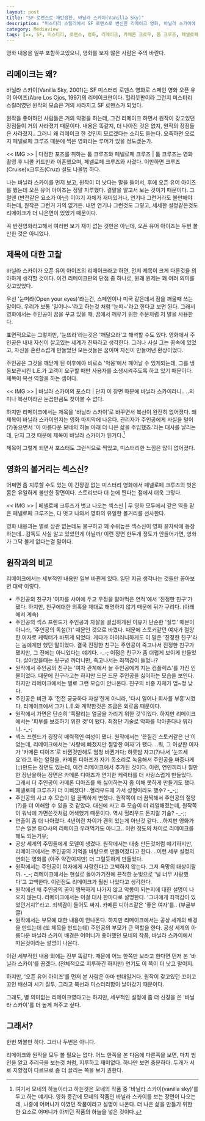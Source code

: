 ```yaml
---
layout: post
title: "SF 로맨스로 재탄생한, 바닐라 스카이(Vanilla Sky)"
description: "미스터리 스릴러에서 SF 로맨스로 변신한 리메이크 영화, 바닐라 스카이에 대해 털어본다."
category: Mediaview
tags: [★★, SF, 미스터리, 로맨스, 영화, 리메이크, 카메론 크로우, 톰 크루즈, 페넬로페 크루즈, 카메론 디아즈]
---
```


<div class="im im-warning">
영화 내용을 일부 포함하고있으니, 영화를 보지 않은 사람은 주의 바란다.
</div>


## 리메이크는 왜?

바닐라 스카이(Vanilla Sky, 2001)는 SF 미스터리 로맨스 영화로
스페인 영화 오픈 유어 아이즈(Abre Los Ojos, 1997)의 리메이크판이다.
헐리웃판이라 그런지 미스터리 스릴러였던 원작의 모습은 거의 사라지고 SF 로맨스가 되었다.

원작을 좋아하던 사람들은 거의 악평을 하는데,
그건 리메이크 하면서 원작이 갖고있던 장점들이 거의 사라졌기 때문이다.
내용은 똑같지, 더 나아진 것은 없지, 원작의 장점들은 사라졌지.. 그러니 왜 리메이크 한 것인지 모르겠다는 소리도 듣는다.
오죽하면 오로지 페넬로페 크루즈 때문에 찍은 영화라는 루머가 있을 정도겠는가.

<< IMG >> | 다정한 포즈를 취하는 톰 크루즈와 페넬로페 크루즈 | 톰 크루즈는 영화 촬영 후 니콜 키드만과 이혼했으며, 페넬로페 크루즈와 사겼다. 이만하면 크루즈(Cruise)x크루즈(Cruz) 설도 나올법 하다.

나는 바닐라 스카이를 먼저 보고, 원작이 더 낫다는 말을 들어서, 후에 오픈 유어 아이즈를 봤는데 오픈 유어 아이즈는 정말 지루했다.
결말을 알고서 보는 것이기 때문이다.
그럴땐 (반전같은 요소가 아닌) 이야기 자체가 재미있거나, 연기나 그런거라도 볼만해야 하는데, 원작은 그런거 거의 없거든.
내면 연기나 그런것도 그렇고, 세세한 설정같은것도 리메이크가 더 나은면이 있었기 때문이다.

꼭 반전영화라고해서 여러번 보기 재미 없는 것만은 아닌데,
오픈 유어 아이즈는 두번 볼만한 것은 아니었다.


## 제목에 대한 고찰

바닐라 스카이가 오픈 유어 아이즈의 리메이크라고 하면,
먼저 제목이 크게 다른것을 의아하게 생각할 것이다.
이건 리메이크판의 단점 중 하나로, 원래 원제는 꽤 여러 의미를 갖고있었다.

우선 '눈떠라(Open your eyes)'라는건, 스페인이나 미국 같은데서 잠을 깨울때 쓰는 말이다.
우리가 보통 '일어나~'라고 하는것 처럼 '눈떠~'라고 한다고 보면 된다.
그래서 영화에서는 주인공이 꿈을 꾸고 있을 때,
꿈에서 깨우기 위한 주문처럼 저 말을 사용한다.

표면적으로는 그렇지만, '눈뜨라'라는것은 '깨달으라'고 해석할 수도 있다.
영화에서 주인공은 내내 자신이 살고있는 세계가 진짜라고 생각한다.
그러나 사실 그는 꿈속에 있었고,
자신을 혼란스럽게 만들었던 모든것들은 꿈이며 자신이 만들어낸 환상이었다.

주인공은 그것을 깨닫게 된 이후에야 비로소 '악몽'에서 깨어날 수 있게되는데,
그를 냉동보관시킨 L.E.가 고객이 요구할 때만 사용자를 소생시켜주도록 하고 있기 때문이다.
제목이 복선 역할을 하는 셈이다.

<< IMG >> | 바닐라 스카이의 포스터 | 단지 이 장면 때문에 바닐라 스카이라니.. ..의미나 복선이라곤 눈꼽만큼도 찾아볼 수 없다.

하지만 리메이크에서는 제목을 '바닐라 스카이'로 바꾸면서 복선이 완전히 없어졌다.
왜 제목이 바닐라 스카이인지는 영화 마지막에 나온다.
관리자가 주인공에게 사실을 털어(?)놓으면서
'이 아름다운 모네의 하늘 아래 더 나은 삶을 주입했죠.'라는 대사를 날리는데,
단지 그것 때문에 제목이 바닐라 스카이가 된거다.[^1]

[^1]: 여기서 모네의 하늘이라고 하는것은 모네의 작품 중 '바닐라 스카이(vanilla sky)'를 두고 하는 얘기다. 영화 중간에 모네의 작품인 바닐라 스카이를 보는 장면이 나오는데, 나중에 어머니가 아꼈던 작품이라고 설명이 나온다. 더 나은 삶을 만들기 위한 한 요소로 어머니가 아끼던 작품의 하늘을 넣은 것이다.

제목이 그렇게 되면서 포스터도 그런식으로 찍었고, 미스터리한 느낌은 많이 없어졌다.


## 영화의 볼거리는 섹스신?

어쩌면 좀 지루할 수도 있는 이 긴장감 없는 미스터리 영화에서
페넬로페 크루즈의 벗은 몸은 유일하게 볼만한 장면이다.
스토리보다 더 눈에 띈다는 점에서 더욱 그렇다.

<< IMG >> | 페넬로페 크루즈가 벗고 나오는 섹스신 | 두 영화 모두에서 같은 역을 맡은 페넬로페 크루즈는, 다 벗고 나와서 영화의 유일한 볼거리를 선사한다.

영화 내용과는 별로 상관 없는데도 불구하고 꽤 수위높은 섹스신이 영화 끝자락에 등장하는데..
감독도 사실 알고 있었던게 아닐까/
이런 장면 한두개 정도가 안들어가면, 영화가 그닥 볼게 없다는걸 말이다.


## 원작과의 비교

리메이크에서는 세부적인 내용만 일부 바뀐게 있다.
일단 지금 생각나는 것들만 꼽아보면 대략 이렇다.

* 주인공의 친구가 '여자를 사이에 두고 우정을 말아먹은 연적'에서 '진정한 친구'가 됐다.
  하지만, 친구에대한 의혹을 제대로 해명하지 않기 때문에 뒤가 구리다. (아래에서 계속)
* 주인공의 섹스 프렌드가 주인공과 자살을 결심하게된 이유가 단순한 '질투' 때문이 아니라,
  '주인공의 독설(?)' 때문인 것으로 바꼈다.
  때문에 스토커같던 여자가 절망한 여자로 케릭터가 바뀌게 되었다.
  게다가 아이러니하게도 이 말은 '진정한 친구'라는 놈에게만 했던 말이었다.
  결국 진정한 친구는 주인공이 죽고나서 진정한 친구가 됐지만, 그 전에는 아니었다는 얘기다. -_-;
  이점은 친구가 좀 더럽게 보이게 만들었다.
  살아있을때는 뒷구녕 까더니만, 죽고나서는 죄책감이 들었나?
* 원작에서 주인공의 친구는 '여자 관계에서 늘 주인공에게 지는 컴플렉스'를 가진 인물이었다.
  때문에 친구라고는 하지만 드문 드문 주인공을 싫어하는 모습을 보인다.
  하지만 리메이크에서는 별로 그런 모습이 안나온다.
  친구의 비중 자체가 엄~청 낮다.
* 주인공은 비관 후 '전전 긍긍하다 자살'한게 아니라, '다시 일어나 회사를 부흥'시켰다.
  리메이크에서 그가 L.E.와 계약한것은 조금은 외로움 때문이다.
* 원작에서 가면은 단순히 '쪽팔리는 얼굴을 가리기 위한 것'이었다.
  하지만 리메이크에서는 '피부를 보호하기 위한 것'이 됐다.
  최첨단 기술로 악화를 막아준다나 뭐라나. -_-;
* 섹스 프렌드가 굉장히 매력적인 여성이 됐다.
  원작에서는 '끈질긴 스토커같은 년'이었는데, 리메이크에서는 '사랑에 빠졌지만 절망한 여자'가 됐다.
  ..뭐, 그 이상한 여자가 '카메론 디아즈'로 바뀐것만해도 엄청 바뀐거다;
  하룻밤 자고(?)나서 '눈뜨세요'라고 하는 알람을,
  카메론 디아즈가 자기 목소리로 녹음해서 주인공을 짜증나게(;;)만드는 장면도 있는데,
  이건 리메이크에서 추가된 것이다.
  이런, 연인끼리나 칠만한 장난을하는 장면은 카메론 디아즈가 연기한 케릭터를 더 사랑스럽게 만들었다.
  그래서 더 주인공이 카메론 디아즈를 왜 싫어하는지 좀 이해 못하게 만들기도 했다.
* 페넬로페 크루즈가 더 이뻐졌다!
  ..헐리우드에 가서 성형이라도 했수? -_-;;
* 주인공의 사고 후 모습이 덜 끔찍하게 변했다.
  원작쪽이 더 끔찍해서 주인공의 절망(?)을 더 이해할 수 있을 것 같았다.
  대신에 사고 후 모습이 더 리얼해졌는데, 원작쪽이 워낙에 가면쓴것처럼 어색했기 때문이다.
  역시 헐리우드 돈지랄 기술? -_-;;
* 연출이 좀 더 나아졌다. 4년이란 차이가 괜히 있는게 아닌것 같다.
  ..하지만 영화가 무슨 일본 El○사의 리메이크 우려먹기도 아니고..
  이런 정도의 차이로 리메이크를 해도 되는거유;
* 공상 세계의 주민들에게 모델이 생겼다.
  원작에서는 대충 만든것처럼 얘기하지만, 리메이크에서는 주인공의 기억을 바탕으로 만들어졌다고 한다.
  ..이런 세부 설정의 변화는 영화를 (아주 약간이지만) 더 그럴듯하게 만들었다.
* 원작에서는 주인공이 여자에게 사랑한다고 고백하지 않는다. 그저 욕망의 대상이랄까. -_-;
  리메이크에서는 현실로 돌아가기전에 끈적한 눈빛으로 '널 너무 사랑했다'고 고백한다.
  이런점도 리메이크가 훨씬 나았다고 생각한다.
* 원작에선 왜 주인공의 꿈이 행복하게 나가지 않고 악몽이 되는지에 대한 설명이 나오지 않는다.
  리메이크에서는 이걸 대사 한마디로 설명한다.
  '그녀에게 죄책감이 있었던거지?'라고.
  죄책감이 들어도 싸지. 카메론 디아즈같은 '좋은 여자'를.. (부글부글)
* 원작에서는 부모에 대한 내용이 안나온다.
  하지만 리메이크에서는 공상 세계의 배경을 만드는데 (또 제목을 만드는데) 주인공의 부모가 큰 역할을 한다.
  공상 세계의 아름다운 바닐라 스카이 배경은 어머니가 좋아했던 모네의 작품, 바닐라 스카이에서 따온것이라는 설명이 나온다.

이런 세부적인 내용 외에는 전부 똑같다.
때문에 어느 한쪽만 보라고 한다면 먼저 본 '바닐라 스카이'를 꼽겠다.
(전체적으로 지루하긴 하지만) 연기도 이 쪽이 더 낫고 말이지.

하지만, '오픈 유어 아이즈'를 먼저 본 사람은 아마 반대일거다.
원작이 갖고있던 꼬이고 꼬인 배신과 시기 질투, 그리고 복선과 미스터리함이 날아갔기 때문이다.

그래도, 별 의미없는 리메이크였다고는 하지만,
세부적인 설정에 좀 더 신경을 쓴 '바닐라 스카이'를 더 높게 쳐주고 싶다.


## 그래서?

한번 봐볼만 하다.
그러나 두번은 아니다.

리메이크와 원작을 모두 볼 필요는 없다.
어느 한쪽을 본 다음에 다른쪽을 보면, 마치 범인을 알고 추리극을 보는것 처럼, 지루하고 재미없다.
하나만 보면 충분하다.
두개가 서로 지향점이 다르므로 좀 더 끌리는 쪽을 보기 권한다.
